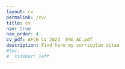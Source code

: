 ```yaml
---
layout: cv
permalink: /cv/
title: cv
nav: true
nav_order: 4
cv_pdf: AFCB CV 2023  ENG AC.pdf 
description: Find here my curriculum vitae
#toc:
#  sidebar: left
---
```

